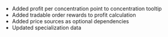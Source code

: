 - Added profit per concentration point to concentration tooltip
- Added tradable order rewards to profit calculation
- Added price sources as optional dependencies
- Updated specialization data